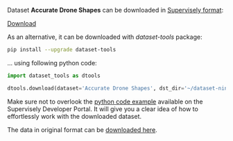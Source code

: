 Dataset **Accurate Drone Shapes** can be downloaded in [Supervisely format](https://developer.supervisely.com/api-references/supervisely-annotation-json-format):

 [Download](https://assets.supervisely.com/supervisely-supervisely-assets-public/teams_storage/Z/J/pj/69ZNQRm2mssBgSq2DT1fC7WPL30o2gyzzBWWiLlUyz3eX29ZcNoCWJTRWTmfXgfPeBdL3C30aXrFEGMRIk8K2upFApIHmc32wK9I0MegixKh7bCp0uZQQAwT0wky.tar)

As an alternative, it can be downloaded with *dataset-tools* package:
``` bash
pip install --upgrade dataset-tools
```

... using following python code:
``` python
import dataset_tools as dtools

dtools.download(dataset='Accurate Drone Shapes', dst_dir='~/dataset-ninja/')
```
Make sure not to overlook the [python code example](https://developer.supervisely.com/getting-started/python-sdk-tutorials/iterate-over-a-local-project) available on the Supervisely Developer Portal. It will give you a clear idea of how to effortlessly work with the downloaded dataset.

The data in original format can be [downloaded here](https://www.kaggle.com/datasets/metavision/accurate-drone-shapessegmentation/download?datasetVersionNumber=2).